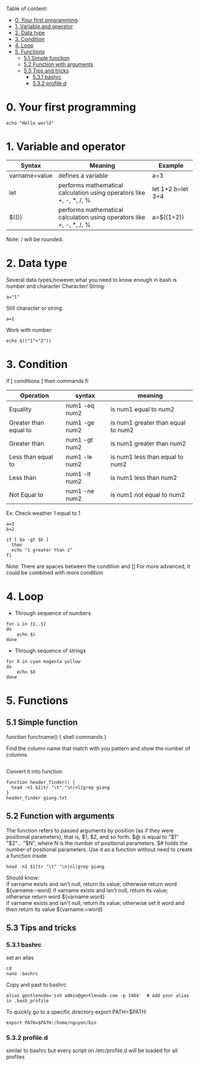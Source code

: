 Table of content:
- [0. Your first programming](#0-your-first-programming)
- [1. Variable and operator](#1-variable-and-operator)
- [2. Data type](#2-data-type)
- [3. Condition](#3-condition)
- [4. Loop](#4-loop)
- [5. Functions](#5-functions)
  - [5.1 Simple function](#51-simple-function)
  - [5.2 Function with arguments](#52-function-with-arguments)
  - [5.3 Tips and tricks](#53-tips-and-tricks)
    - [5.3.1 bashrc](#531-bashrc)
    - [5.3.2 profile.d](#532-profiled)

# 0. Your first programming
```
echo "Hello world"
```
# 1. Variable and operator
| Syntax          | Meaning                                                              | Example           |
|-----------------|----------------------------------------------------------------------|-------------------|
| varname=value   | defines a variable                                                   | a=3               |
| let <operator>  | performs mathematical calculation using operators like +, -, *, /, % | let 1+2 b=let 3+4 |
| $((<operator>)) | performs mathematical calculation using operators like +, -, *, /, % | a=$((1+2))        |
Note: / will be rounded.  
  
# 2. Data type
Several data types,however,what you need to know enough in bash is number and character
Character/ String:
```
a="1"
```
Still character or string:
```
a=1  
```
Work with number:
```
echo $(("1"+"2"))
```
# 3. Condition
if [ conditions ]
    then
    commands
fi
  
| Operation             | syntax        | meaning                            |
|-----------------------|---------------|------------------------------------|
| Equality              | num1 -eq num2 | is num1 equal to num2              |
| Greater than equal to | num1 -ge num2 | is num1 greater than equal to num2 |
| Greater than          | num1 -gt num2 | is num1 greater than num2          |
| Less than equal to    | num1 -le num2 | is num1 less than equal to num2    |
| Less than             | num1 -lt num2 | is num1 less than num2             |
| Not Equal to          | num1 -ne num2 | is num1 not equal to num2          |
  
Ex:
Check weather 1 equal to 1
```
a=3
b=2
```
  
```  
if [ $a -gt $b ]
  then
  echo "1 greater than 2"
fi
```  
Note: There are spaces between the condition and []
For more advanced, it could be combined with more condition

# 4. Loop
+ Through sequence of numbers
```
for i in {1..5}
do
    echo $i
done
```
+ Through sequence of strings
```
for X in cyan magenta yellow  
do
	echo $X
done
```
  
# 5. Functions
## 5.1 Simple function
  function functname() {
  shell commands
}

Find the column name that match with you pattern and show the number of columns
```

```
Convert it into function
```
function header_finder() {
  head -n1 $1|tr "\t" "\n|nl|grep giang
} 
header_finder giang.txt
```  
## 5.2 Function with arguments  
The function refers to passed arguments by position (as if they were positional parameters), that is, $1, $2, and so forth.
$@ is equal to "$1" "$2"... "$N", where N is the number of positional parameters. $# holds the number of positional parameters.
Use it as a function without need to create a function inside
```
head -n1 $1|tr "\t" "\n|nl|grep giang	
```
Should know:	
if varname exists and isn't null, return its value; otherwise return word
${varname:-word}
if varname exists and isn't null, return its value; otherwise return word
${varname:word}              
if varname exists and isn't null, return its value; otherwise set it word and then return its value
${varname:=word}

## 5.3 Tips and tricks
### 5.3.1 bashrc
set an alias
```
cd 
nano .bashrc
```
Copy and past to bashrc
```
alias gentlenode='ssh admin@gentlenode.com -p 3404'  # add your alias in .bash_profile
```	
To quickly go to a specific directory
export PATH=$PATH:<location where script is located>
```
export PATH=$PATH:/home/nguyen/bin
```
### 5.3.2 profile.d
similar to bashrc but every script on /etc/profile.d will be loaded for all profiles
